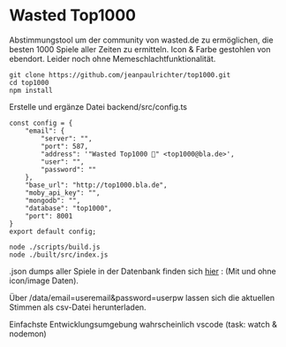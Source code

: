 # Wasted Top1000

Abstimmungstool um der community von wasted.de zu ermöglichen, die besten 1000 Spiele aller Zeiten zu ermitteln. Icon & Farbe gestohlen von ebendort. Leider noch ohne Memeschlachtfunktionalität.

```
git clone https://github.com/jeanpaulrichter/top1000.git
cd top1000
npm install
```

Erstelle und ergänze Datei backend/src/config.ts
   
```
const config = {
    "email": {
        "server": "",
        "port": 587,
        "address": '"Wasted Top1000 👻" <top1000@bla.de>',
        "user": "",
        "password": ""
    },
    "base_url": "http://top1000.bla.de",
    "moby_api_key": "",
    "mongodb": "",
    "database": "top1000",
    "port": 8001
}
export default config;
```

```
node ./scripts/build.js
node ./built/src/index.js
```

.json dumps aller Spiele in der Datenbank finden sich [hier](<https://drive.google.com/drive/folders/1mNS8w1SPIStiqyNAL3ri0cd8MfjdUAHJ?usp=sharing> "Google Drive") : (Mit und ohne icon/image Daten).

Über /data/email=useremail&password=userpw lassen sich die aktuellen Stimmen als csv-Datei herunterladen.

Einfachste Entwicklungsumgebung wahrscheinlich vscode (task: watch & nodemon)